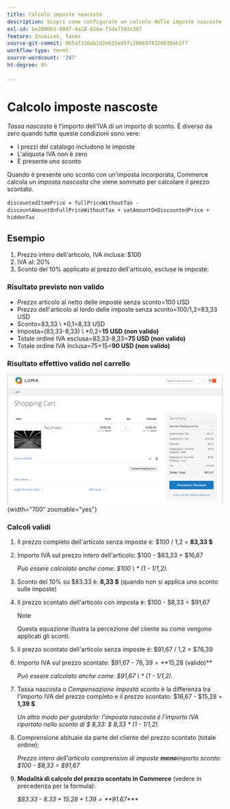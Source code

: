 ```yaml
---
title: Calcolo imposte nascoste
description: Scopri come configurare un calcolo delle imposte nascoste quando è presente uno sconto con imposte incorporate.
exl-id: be2000b1-09d7-4a28-814a-f5da7591e387
feature: Invoices, Taxes
source-git-commit: 8b5af316ab1d2e632ed5fc2066974326830ab3f7
workflow-type: tm+mt
source-wordcount: '287'
ht-degree: 0%

---
```


# Calcolo imposte nascoste

_Tassa nascosta_ è l&#39;importo dell&#39;IVA di un importo di sconto. È diverso da zero quando tutte queste condizioni sono vere:

- I prezzi del catalogo includono le imposte
- L&#39;aliquota IVA non è zero
- È presente uno sconto

Quando è presente uno sconto con un’imposta incorporata, Commerce calcola un _imposta nascosta_ che viene sommato per calcolare il prezzo scontato.

`discountedItemPrice = fullPriceWithoutTax - discountAmountOnFullPriceWithoutTax + vatAmountOnDiscountedPrice + hiddenTax`

## Esempio

1. Prezzo intero dell&#39;articolo, IVA inclusa: $100
1. IVA al: 20%
1. Sconto del 10% applicato al prezzo dell&#39;articolo, escluse le imposte:

### Risultato previsto non valido

- Prezzo articolo al netto delle imposte senza sconto=100 USD
- Prezzo dell&#39;articolo al lordo delle imposte senza sconto=100/1,2=83,33 USD
- Sconto=83,33 \ *0,1=8,33 USD
- Imposta=(83,33-8,33) \ *0,2=**15 USD (non valido)**
- Totale ordine IVA esclusa=83,33-8,33=**75 USD (non valido)**
- Totale ordine IVA inclusa=75+15=**90 USD (non valido)**

### Risultato effettivo valido nel carrello

![Calcolo imposta nascosta nel carrello](./assets/hidden-tax.png){width="700" zoomable="yes"}

### Calcoli validi

1. Il prezzo completo dell&#39;articolo senza imposte è: $100 / 1,2 = **83,33 $**

1. Importo IVA sul prezzo intero dell&#39;articolo: $100 - $83,33 = $16,67

   _Può essere calcolato anche come: $100 \ * (1 - 1/1,2)._

1. Sconto del 10% su $83.33 è: **8,33 $** (quando non si applica uno sconto sulle imposte)

1. Il prezzo scontato dell&#39;articolo con imposta è: $100 - $8,33 = $91,67

   >[!NOTE]
   >
   >Questa equazione illustra la percezione del cliente su come vengono applicati gli sconti.

1. Il prezzo scontato dell&#39;articolo senza imposte è: $91,67 / 1,2 = $76,39

1. Importo IVA sul prezzo scontato: $91,67 - $76,39 = **$15,28 (valido)**

   _Può essere calcolato anche come: $91,67 \ * (1 - 1/1,2)._

1. Tassa nascosta o _Compensazione imposta sconto_ è la differenza tra l&#39;importo IVA del prezzo completo e il prezzo scontato: $16,67 - $15,28 = **1,39 $**

   _Un altro modo per guardarlo: l&#39;imposta nascosta è l&#39;importo IVA riportato nello sconto di $ 8,33: $ 8,33 \* (1 - 1/1,2)._

1. Comprensione abituale da parte del cliente del prezzo scontato (totale ordine):

   _Prezzo intero dell&#39;articolo comprensivo di imposte **meno**importo sconto: $100 - $8,33 = $91,67_

1. **Modalità di calcolo del prezzo scontato in Commerce** (vedere in precedenza per la formula):

   _$83.33 - $8.33 + 15.28 + 1.39 =**$91.67***_
